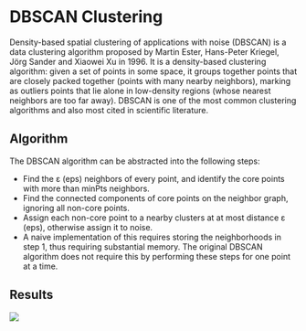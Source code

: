 # DBSCAN Clustering
Density-based spatial clustering of applications with noise (DBSCAN) is a data
clustering algorithm proposed by Martin Ester, Hans-Peter Kriegel, Jörg Sander
and Xiaowei Xu in 1996. It is a density-based clustering algorithm: given a
set of points in some space, it groups together points that are closely packed
together (points with many nearby neighbors), marking as outliers points that
lie alone in low-density regions (whose nearest neighbors are too far away).
DBSCAN is one of the most common clustering algorithms and also most cited in
scientific literature.

## Algorithm
The DBSCAN algorithm can be abstracted into the following steps:

- Find the ε (eps) neighbors of every point, and identify the core points with
  more than minPts neighbors.
- Find the connected components of core points on the neighbor graph, ignoring
  all non-core points.
- Assign each non-core point to a nearby clusters at at most distance ε (eps),
  otherwise assign it to noise.
- A naive implementation of this requires storing the neighborhoods in step 1,
  thus requiring substantial memory. The original DBSCAN algorithm does not
  require this by performing these steps for one point at a time.

## Results
![](https://upload.wikimedia.org/wikipedia/commons/0/05/DBSCAN-density-data.svg)

